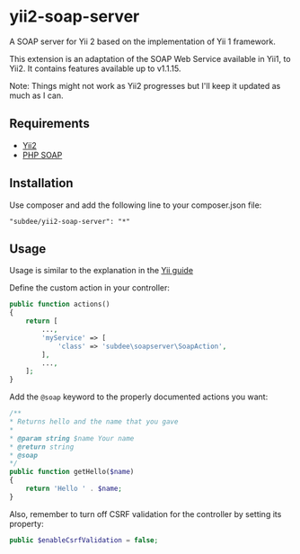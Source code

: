 yii2-soap-server
================

A SOAP server for Yii 2 based on the implementation of Yii 1 framework.

This extension is an adaptation of the SOAP Web Service available in Yii1, to
Yii2. It contains features available up to v1.1.15.

Note: Things might not work as Yii2 progresses but I'll keep it updated as much
as I can.

## Requirements

- [Yii2](http://github.com/yiisoft/yii2)
- [PHP SOAP](https://secure.php.net/manual/en/soap.installation.php)


## Installation

Use composer and add the following line to your composer.json file:

```
"subdee/yii2-soap-server": "*"
```


## Usage

Usage is similar to the explanation in the
[Yii guide](http://www.yiiframework.com/doc/guide/1.1/en/topics.webservice)

Define the custom action in your controller:

```php
public function actions()
{
    return [
        ...,
        'myService' => [
            'class' => 'subdee\soapserver\SoapAction',
        ],
        ...,
    ];
}
```

Add the `@soap` keyword to the properly documented actions you want:

```php
/**
* Returns hello and the name that you gave
*
* @param string $name Your name
* @return string
* @soap
*/
public function getHello($name)
{
    return 'Hello ' . $name;
}
```

Also, remember to turn off CSRF validation for the controller by setting its
property:

```php
public $enableCsrfValidation = false;
```
